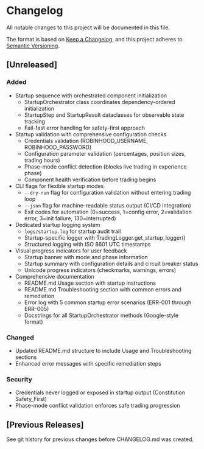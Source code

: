 # Changelog

All notable changes to this project will be documented in this file.

The format is based on [Keep a Changelog](https://keepachangelog.com/en/1.0.0/),
and this project adheres to [Semantic Versioning](https://semver.org/spec/v2.0.0.html).

## [Unreleased]

### Added
- Startup sequence with orchestrated component initialization
  - StartupOrchestrator class coordinates dependency-ordered initialization
  - StartupStep and StartupResult dataclasses for observable state tracking
  - Fail-fast error handling for safety-first approach
- Startup validation with comprehensive configuration checks
  - Credentials validation (ROBINHOOD_USERNAME, ROBINHOOD_PASSWORD)
  - Configuration parameter validation (percentages, position sizes, trading hours)
  - Phase-mode conflict detection (blocks live trading in experience phase)
  - Component health verification before trading begins
- CLI flags for flexible startup modes
  - `--dry-run` flag for configuration validation without entering trading loop
  - `--json` flag for machine-readable status output (CI/CD integration)
  - Exit codes for automation (0=success, 1=config error, 2=validation error, 3=init failure, 130=interrupted)
- Dedicated startup logging system
  - `logs/startup.log` for startup audit trail
  - Startup-specific logger with TradingLogger.get_startup_logger()
  - Structured logging with ISO 8601 UTC timestamps
- Visual progress indicators for user feedback
  - Startup banner with mode and phase information
  - Startup summary with configuration details and circuit breaker status
  - Unicode progress indicators (checkmarks, warnings, errors)
- Comprehensive documentation
  - README.md Usage section with startup instructions
  - README.md Troubleshooting section with common errors and remediation
  - Error log with 5 common startup error scenarios (ERR-001 through ERR-005)
  - Docstrings for all StartupOrchestrator methods (Google-style format)

### Changed
- Updated README.md structure to include Usage and Troubleshooting sections
- Enhanced error messages with specific remediation steps

### Security
- Credentials never logged or exposed in startup output (Constitution Safety_First)
- Phase-mode conflict validation enforces safe trading progression

## [Previous Releases]

See git history for previous changes before CHANGELOG.md was created.
